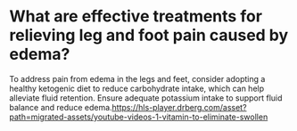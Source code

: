 # What are effective treatments for relieving leg and foot pain caused by edema?

To address pain from edema in the legs and feet, consider adopting a healthy ketogenic diet to reduce carbohydrate intake, which can help alleviate fluid retention. Ensure adequate potassium intake to support fluid balance and reduce edema.https://hls-player.drberg.com/asset?path=migrated-assets/youtube-videos-1-vitamin-to-eliminate-swollen